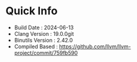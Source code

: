 # Quick Info
* Build Date : 2024-06-13
* Clang Version : 19.0.0git
* Binutils Version : 2.42.0
* Compiled Based : https://github.com/llvm/llvm-project/commit/759fb590
